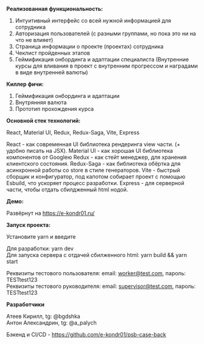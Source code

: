**Реализованная функциональность:**

1. Интуитивный интерфейс со всей нужной информацией для сотрудника
2. Авторизация пользователей (с разными группами, но пока это ни на что не влияет)
3. Страница информации о проекте (проектах) сотрудника
4. Чеклист пройденных этапов
5. Геймификация онбординга и адаптации специалиста (Внутренние курсы для вливания в проект с внутренним прогрессом и наградами в виде внутренней валюты)

**Киллер фичи:**

1. Геймификация онбординга и адаптации
2. Внутрянняя валюта
3. Прототип прохождения курса

**Основной стек технологий:**

React, Material UI, Redux, Redux-Saga, Vite, Express

React - как современная UI библиотека рендеринга view части. (+ удобно писать на JSX).
Material UI - как хорошая UI библиотека компонентов от Googleю
Redux - как стейт менеджер, для хранения клиентского состояния.
Redux-Saga - как библиотека обёртка для асинхронной работы со store в стиле генераторов.
Vite - быстрый сборщик и конфигуратор, под капотом собирает проект с помощью Esbuild, что ускоряет процесс разработки.
Express - для серверной части, чтобы отдать сбилдженный html нодой.

**Демо:**

Развёрнут на https://e-kondr01.ru/

**Запуск проекта:**

Установите yarn и введите

Для разработки: yarn dev\
Для запуска сервера с отдачей сбилженного html: yarn build && yarn start

Реквизиты тестового пользователя: email: worker@test.com, пароль: TESTtest123\
Реквизиты тестового руководителя: email: supervisor@test.com, пароль: TESTtest123

**Разработчики**

Атеев Кирилл, tg: @bgdshka\
Антон Александрин, tg: @a_palych

Бэкенд и CI/CD - https://github.com/e-kondr01/psb-case-back
